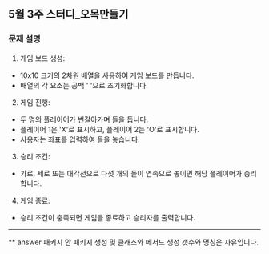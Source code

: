 ## 5월 3주 스터디_오목만들기

### 문제 설명

1. 게임 보드 생성:

- 10x10 크기의 2차원 배열을 사용하여 게임 보드를 만듭니다.
- 배열의 각 요소는 공백 ' '으로 초기화합니다.

2. 게임 진행:

- 두 명의 플레이어가 번갈아가며 돌을 둡니다.
- 플레이어 1은 'X'로 표시하고, 플레이어 2는 'O'로 표시합니다.
- 사용자는 좌표를 입력하여 돌을 놓습니다.

3. 승리 조건:

- 가로, 세로 또는 대각선으로 다섯 개의 돌이 연속으로 놓이면 해당 플레이어가 승리합니다.

4. 게임 종료:

- 승리 조건이 충족되면 게임을 종료하고 승리자를 출력합니다.
---

** answer 패키지 안 패키지 생성 및 클래스와 메서드 생성 갯수와 명칭은 자유입니다.